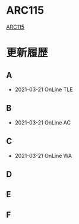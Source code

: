 # ARC115
[ARC115](https://atcoder.jp/contests/arc115)

# 更新履歴

## A
 - 2021-03-21 OnLine TLE  


## B
 - 2021-03-21 OnLine AC
 
## C
 - 2021-03-21 OnLine WA

## D


## E

 
## F
 
